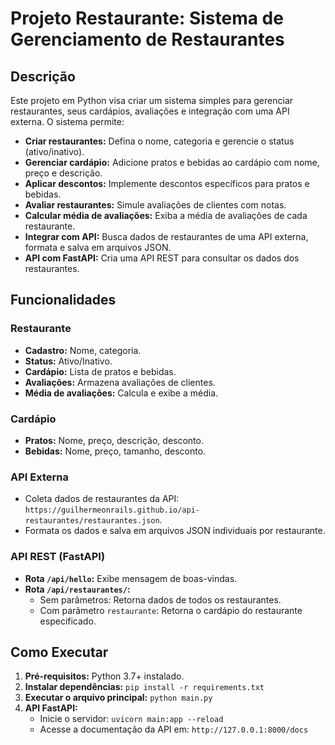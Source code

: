 # Projeto Restaurante: Sistema de Gerenciamento de Restaurantes

## Descrição

Este projeto em Python visa criar um sistema simples para gerenciar restaurantes, seus cardápios, avaliações e integração com uma API externa. O sistema permite:

- **Criar restaurantes:** Defina o nome, categoria e gerencie o status (ativo/inativo).
- **Gerenciar cardápio:** Adicione pratos e bebidas ao cardápio com nome, preço e descrição.
- **Aplicar descontos:** Implemente descontos específicos para pratos e bebidas.
- **Avaliar restaurantes:** Simule avaliações de clientes com notas.
- **Calcular média de avaliações:** Exiba a média de avaliações de cada restaurante.
- **Integrar com API:** Busca dados de restaurantes de uma API externa, formata e salva em arquivos JSON.
- **API com FastAPI:** Cria uma API REST para consultar os dados dos restaurantes.

## Funcionalidades

### Restaurante

- **Cadastro:** Nome, categoria.
- **Status:** Ativo/Inativo.
- **Cardápio:** Lista de pratos e bebidas.
- **Avaliações:** Armazena avaliações de clientes.
- **Média de avaliações:** Calcula e exibe a média.

### Cardápio

- **Pratos:** Nome, preço, descrição, desconto.
- **Bebidas:** Nome, preço, tamanho, desconto.

### API Externa

- Coleta dados de restaurantes da API: `https://guilhermeonrails.github.io/api-restaurantes/restaurantes.json`.
- Formata os dados e salva em arquivos JSON individuais por restaurante.

### API REST (FastAPI)

- **Rota `/api/hello`:** Exibe mensagem de boas-vindas.
- **Rota `/api/restaurantes/`:** 
    - Sem parâmetros: Retorna dados de todos os restaurantes.
    - Com parâmetro `restaurante`: Retorna o cardápio do restaurante especificado.

## Como Executar

1. **Pré-requisitos:** Python 3.7+ instalado.
2. **Instalar dependências:** `pip install -r requirements.txt`
3. **Executar o arquivo principal:** `python main.py`
4. **API FastAPI:** 
    - Inicie o servidor: `uvicorn main:app --reload`
    - Acesse a documentação da API em: `http://127.0.0.1:8000/docs`